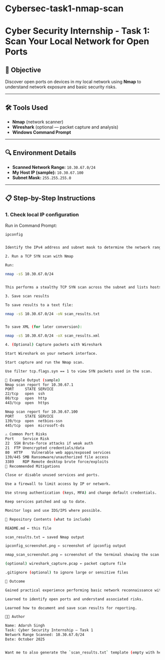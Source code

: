 # Cybersec-task1-nmap-scan

# Cyber Security Internship - Task 1: Scan Your Local Network for Open Ports

## 🧭 Objective
Discover open ports on devices in my local network using **Nmap** to understand network exposure and basic security risks.

---

## 🛠 Tools Used
- **Nmap** (network scanner)  
- **Wireshark** (optional — packet capture and analysis)  
- **Windows Command Prompt**

---

## 🔍 Environment Details
- **Scanned Network Range:** `10.30.67.0/24`  
- **My Host IP (sample):** `10.30.67.100`  
- **Subnet Mask:** `255.255.255.0`

---

## 📋 Step-by-Step Instructions

### 1. Check local IP configuration
Run in Command Prompt:
```bash
ipconfig


Identify the IPv4 address and subnet mask to determine the network range.

2. Run a TCP SYN scan with Nmap

Run:

nmap -sS 10.30.67.0/24


This performs a stealthy TCP SYN scan across the subnet and lists hosts with open ports.

3. Save scan results

To save results to a text file:

nmap -sS 10.30.67.0/24 -oN scan_results.txt


To save XML (for later conversion):

nmap -sS 10.30.67.0/24 -oX scan_results.xml

4. (Optional) Capture packets with Wireshark

Start Wireshark on your network interface.

Start capture and run the Nmap scan.

Use filter tcp.flags.syn == 1 to view SYN packets used in the scan.

🧾 Example Output (sample)
Nmap scan report for 10.30.67.1
PORT     STATE SERVICE
22/tcp   open  ssh
80/tcp   open  http
443/tcp  open  https

Nmap scan report for 10.30.67.100
PORT     STATE SERVICE
139/tcp  open  netbios-ssn
445/tcp  open  microsoft-ds

⚠️ Common Port Risks
Port	Service	Risk
22	SSH	Brute-force attacks if weak auth
21	FTP	Unencrypted credentials/data
80	HTTP	Vulnerable web apps/exposed services
139/445	SMB	Ransomware/unauthorized file access
3389	RDP	Remote desktop brute force/exploits
🔐 Recommended Mitigations

Close or disable unused services and ports.

Use a firewall to limit access by IP or network.

Use strong authentication (keys, MFA) and change default credentials.

Keep services patched and up to date.

Monitor logs and use IDS/IPS where possible.

📂 Repository Contents (what to include)

README.md ← this file

scan_results.txt ← saved Nmap output

ipconfig_screenshot.png ← screenshot of ipconfig output

nmap_scan_screenshot.png ← screenshot of the terminal showing the scan

(optional) wireshark_capture.pcap ← packet capture file

.gitignore (optional) to ignore large or sensitive files

🧾 Outcome

Gained practical experience performing basic network reconnaissance with Nmap.

Learned to identify open ports and understand associated risks.

Learned how to document and save scan results for reporting.

👨‍💻 Author

Name: Adarsh Singh
Task: Cyber Security Internship — Task 1
Network Range Scanned: 10.30.67.0/24
Date: October 2025


Want me to also generate the `scan_results.txt` template (empty with headers) or a sample `ipconfig_screensho